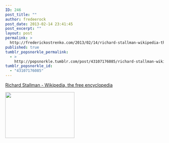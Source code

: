 ```yaml
---
ID: 246
post_title: ""
author: fredeerock
post_date: 2013-02-14 23:41:45
post_excerpt: ""
layout: post
permalink: >
  http://frederickostrenko.com/2013/02/14/richard-stallman-wikipedia-the-free-encyclopedia/
published: true
tumblr_popsnorkle_permalink:
  - >
    http://popsnorkle.tumblr.com/post/43107176085/richard-stallman-wikipedia-the-free-encyclopedia
tumblr_popsnorkle_id:
  - "43107176085"
---
```

<a href="http://wikipedia.org/wiki/Richard_Stallman">Richard Stallman - Wikipedia, the free encyclopedia</a>

<img src="http://upload.wikimedia.org/wikipedia/commons/thumb/b/b8/Rms_at_pitt.jpg/220px-Rms_at_pitt.jpg" width="220" height="146" class="alignnone" />
